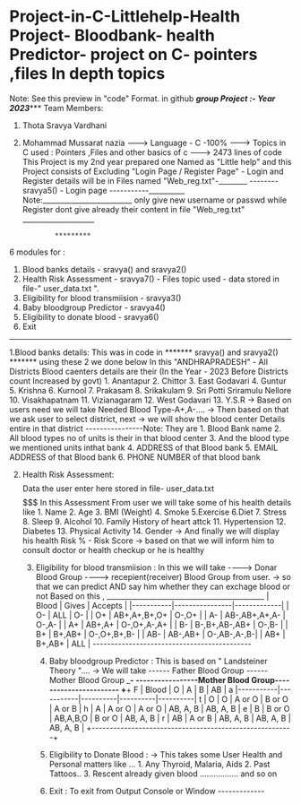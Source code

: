 # Project-in-C-Littlehelp-Health Project- Bloodbank- health Predictor- project on C- pointers ,files In depth topics
Note: See this preview in "code" Format. in github
                 *********group Project :- Year 2023************
Team Members:
 1. Thota Sravya Vardhani
 2. Mohammad Mussarat nazia
---> Language - C -100%
---> Topics in C used : Pointers ,Files and other basics of c
---> 2473 lines of code 
This Project is my 2nd year prepared one Named as "Little help"
and this Project consists of
Excluding "Login Page / Register Page" - Login and Register details will be in Files named "Web_reg.txt"-________ -------- sravya5() - Login page -----------__________
Note:_________________________ only give new username or passwd while Register dont give already their content in file "Web_reg.txt" ____________________

                *********
6 modules for :
1. Blood banks details -  sravya() and sravya2() 
2. Health Risk Assessment  - sravya7() - Files topic used - data stored in file-"  user_data.txt  ".
3. Eligibility for blood transmiision - sravya3()
4. Baby bloodgroup Predictor - sravya4()
5. Eligibility to donate blood - sravya6()
6. Exit
----------------------------------------------------------------------------------------------------------------------------------------------
1.Blood banks details: This was in code in ******* sravya() and sravya2() ******* using these 2 we done below
          In this "ANDHRAPRADESH" - All Districts Blood caenters details are their (In the Year - 2023 Before Districts count Increased by govt)
          1. Anantapur
          2. Chittor
          3. East Godavari
          4. Guntur
          5. Krishna
		      6. Kurnool
          7. Prakasam
          8. Srikakulam
          9. Sri Potti Sriramulu Nellore
          10. Visakhapatnam
          11. Vizianagaram
          12. West Godavari
          13. Y.S.R
        -> Based on users need we will take Needed Blood Type-A+,A-....
        -> Then based on that we ask user to select district, next
        -> we will show the blood center Details entire in that district 
         ----------------Note:  They are
                    1. Blood Bank name
                    2. All blood types no of units is their in that blood center
                    3. And the blood type we mentioned units inthat bank
                    4. ADDRESS of that Blood bank
                    5. EMAIL ADDRESS of that Blood bank
                    6. PHONE NUMBER of that blood bank

2. Health Risk Assessment: $$$$$$$$ Data the user enter here stored in file- user_data.txt $$$$$$$$$$$
          In this Assessment From user we will take some of his health details like
                            1. Name
                            2. Age
                            3. BMI (Weight)
                            4. Smoke
                            5.Exercise
                            6.Diet
                            7. Stress
                            8. Sleep
                            9. Alcohol
                            10. Family History of heart attck
                            11. Hypertension
                            12. Diabetes
                            13. Physical Activity
                            14. Gender
         -> And finally we will display his health Risk % - Risk Score
         -> based on that we will inform him to consult doctor or health checkup or he is healthy
 
   3. Eligibility for blood transmiision :
         In this we will take ----> Donar Blood Group
                              ----> recepient(receiver) Blood Group
         from user.
          -> so that we can predict AND say him whether they can exchage blood or not
          Based on this ,
          ____________________________________________
	        |   Blood   |      Gives     |    Accepts  |
	        |-----------|----------------|-------------|
	        |    O-     |      ALL       |     O-      |
	        |    O+     | AB+,A+,B+,O+   |   O-,O+     |
	        |    A-     | AB-,AB+,A+,A-  |   O-,A-     |
          |    A+     |     AB+,A+     | O-,O+,A-,A+ |
	        |    B-     | B-,B+,AB-,AB+  |   O-,B-     |
	        |    B+     |    B+,AB+      | O-,O+,B+,B- |
	        |    AB-    |    AB-,AB+     | O-,AB-,A-,B-|
	        |    AB+    |   B+,AB+       |     ALL     |
          --------------------------------------------
      
      4.  Baby bloodgroup Predictor :
                          This is based on  " Landsteiner Theory "....
                         -> We will take ------ Father Blood Group
                                         ------ Mother Blood Group
                             _________________________________________________________-
                            -----------------Mother Blood Group-----------------------
                           +________________________________________________________+
	                       F |   Blood   |     O     |     A    |     B    |     AB   |
	                       a |-----------|-----------|----------|----------|----------|
                               t |    O      |     O     |  A or O  |  B or O  |  A or B  |
                 	       h |    A      |   A or O  |  A or O  | AB, A, B | AB, A, B |
	                       e |    B      |   B or O  | AB,A,B,O |  B or O  | AB, A, B |
	                       r |    AB     |   A or B  | AB, A, B | AB, A, B | AB, A, B |
	                         +--------------------------------------------------------+
        
      5. Eligibility to Donate Blood :
             -> This takes some User Health and Personal matters
             like ... 1. Any Thyroid, Malaria, Aids
                      2. Past Tattoos..
                      3. Rescent already given blood
         ................. and so on
        
      6. Exit : To exit from Output Console or Window -------------
        
